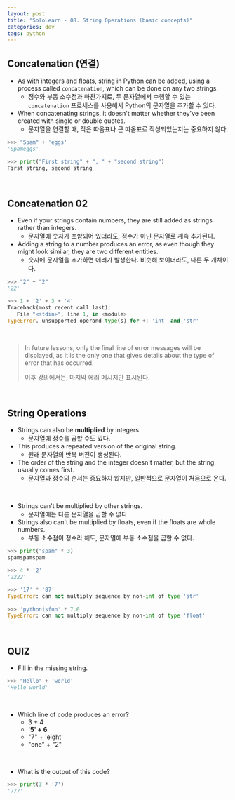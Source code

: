 ```yaml
---
layout: post
title: "SoloLearn - 08. String Operations (basic concepts)"
categories: dev
tags: python
---
```


## Concatenation (연결)

- As with integers and floats, string in Python can be added, using a process called `concatenation`, which can be done on any two strings.
  - 정수와 부동 소수점과 마찬가지로, 두 문자열에서 수행할 수 있는 `concatenation` 프로세스를 사용해서 Python의 문자열을 추가할 수 있다.
- When concatenating strings, it doesn't matter whether they've been created with single or double quotes.
  - 문자열을 연결할 때, 작은 따옴표나 큰 따옴표로 작성되었는지는 중요하지 않다.

```python
>>> "Spam" + 'eggs'
'Spameggs'

>>> print("First string" + ", " + "second string")
First string, second string
```

<br>

## Concatenation 02

- Even if your strings contain numbers, they are still added as strings rather than integers.
  - 문자열에 숫자가 포함되어 있더라도, 정수가 아닌 문자열로 계속 추가된다.
- Adding a string to a number produces an error, as even though they might look similar, they are two different entities.
  - 숫자에 문자열을 추가하면 에러가 발생한다. 비슷해 보이더라도, 다른 두 개체이다.

```python
>>> "2" + "2"
'22'

>>> 1 + '2' + 3 + '4'
Traceback(most recent call last):
   File "<stdin>", line 1, in <module>
TypeError. unsupported operand type(s) for +: 'int' and 'str'
```

<br>

> In future lessons, only the final line of error messages will be displayed, as it is the only one that gives details about the type of error that has occurred.
>
> 이후 강의에서는, 마지막 에러 메시지만 표시된다.

<br>

## String Operations

- Strings can also be **multiplied** by integers.
  - 문자열에 정수를 곱할 수도 있다.
- This produces a repeated version of the original string.
  - 원래 문자열의 반복 버전이 생성된다.
- The order of the string and the integer doesn't matter, but the string usually comes first.
  - 문자열과 정수의 순서는 중요하지 않지만, 일반적으로 문자열이 처음으로 온다.

<br>

- Strings can't be multiplied by other strings.
  - 문자열에는 다른 문자열을 곱할 수 없다.
- Strings also can't be multiplied by floats, even if the floats are whole numbers.
  - 부동 소수점이 정수라 해도, 문자열에 부동 소수점을 곱할 수 없다.

```python
>>> print("spam" * 3)
spamspamspam

>>> 4 * '2'
'2222'

>>> '17' * '87'
TypeError: can not multiply sequence by non-int of type 'str'
   
>>> 'pythonisfun' * 7.0
TypeError: can not multiply sequence by non-int of type 'float'
```

<br>

## QUIZ

- Fill in the missing string.

```python
>>> "Hello" + 'world'
'Hello world'
```

<br>

- Which line of code produces an error?
  - 3 + 4
  - **'5' + 6**
  - "7" + 'eight'
  - "one" + "2"

<br>

- What is the output of this code?

```python
>>> print(3 * '7')
'777'
```

<br>